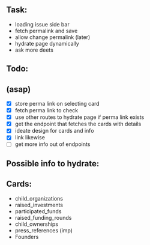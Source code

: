 ## Task:
- loading issue side bar
- fetch permalink and save
- allow change permalink (later)
- hydrate page dynamically
- ask more deets
## Todo:
## (asap)
- [x] store perma link on selecting card
- [x] fetch perma link to check
- [x] use other routes to hydrate page if perma link exists 
- [x] get the endpoint that fetches the cards with details
- [x] ideate design for cards and info 
- [x] link likewise
- [ ] get more info out of endpoints
## Possible info to hydrate:
## Cards:
- child_organizations
- raised_investments
- participated_funds
- raised_funding_rounds
- child_ownerships
- press_references (imp)
- Founders

